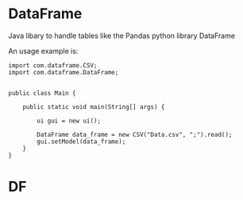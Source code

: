 # DataFrame
Java libary to handle tables like the Pandas python library DataFrame

An usage example is:
```
import com.dataframe.CSV;
import com.dataframe.DataFrame;


public class Main {

    public static void main(String[] args) {

        ui gui = new ui();

        DataFrame data_frame = new CSV("Data.csv", ";").read();
        gui.setModel(data_frame);
    }
}
```
# DF
